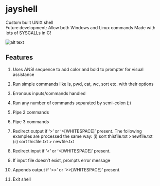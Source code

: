 # jayshell
Custom built UNIX shell <br />
Future development: Allow both Windows and Linux commands
Made with lots of SYSCALLs in C!

![alt text](https://i.imgur.com/fE6wkMN.jpg)

## Features
1.	Uses ANSI sequence to add color and bold to prompter for visual assistance

2.	Run simple commands like ls, pwd, cat, wc, sort etc. with their options 

3.	Erronous inputs/commands handled

4.	Run any number of commands separated by semi-colon (;)

5.	Pipe 2 commands

6.	Pipe 3 commands

7.	Redirect output if ‘>’ or ‘>[WHITESPACE]’ present. The following examples are processed the same way: 
(i)	sort thisfile.txt >newfile.txt
(ii)	sort thisfile.txt > newfile.txt

8.	Redirect input if ‘<’ or ‘<[WHITESPACE]’ present.

9.	If input file doesn’t exist, prompts error message

10.	Appends output if ‘>>’ or ‘>>[WHITESPACE]’ present.

11.	Exit shell

